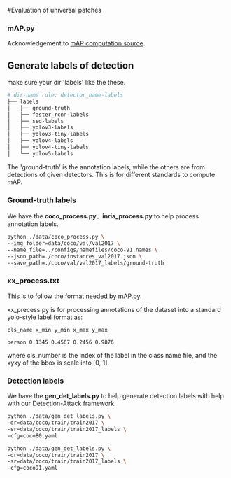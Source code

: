 #Evaluation of universal patches

### mAP.py
Acknowledgement to [mAP computation source](https://github.com/Cartucho/mAP).

## Generate labels of detection
make sure your dir 'labels' like the these.
```bash
# dir-name rule: detector_name-labels
├── labels
│   ├── ground-truth
│   ├── faster_rcnn-labels
│   ├── ssd-labels
│   ├── yolov3-labels
│   ├── yolov3-tiny-labels
│   ├── yolov4-labels
│   ├── yolov4-tiny-labels
│   └── yolov5-labels
```
The 'ground-truth' is the annotation labels, while the others are from detections of given detectors.
This is for different standards to compute mAP.

### Ground-truth labels
We have the **coco_process.py**、**inria_process.py** to help process annotation labels.

```bash
python ./data/coco_process.py \
--img_folder=data/coco/val/val2017 \
--name_file=../configs/namefiles/coco-91.names \
--json_path=./coco/instances_val2017.json \  
--save_path=./coco/val/val2017_labels/ground-truth
```

### xx_process.txt
This is to follow the format needed by mAP.py.

xx_precess.py is for processing annotations of the dataset into a standard yolo-style label format as:

```
cls_name x_min y_min x_max y_max

person 0.1345 0.4567 0.2456 0.9876
```

where cls_number is the index of the label in the class name file, and the xyxy of the bbox is scale into [0, 1].


### Detection labels
We have the **gen_det_labels.py** to help generate detection labels with help with our Detection-Attack framework.
```bash
python ./data/gen_det_labels.py \
-dr=data/coco/train/train2017 \
-sr=data/coco/train/train2017_labels \
-cfg=coco80.yaml

python ./data/gen_det_labels.py \
-dr=data/coco/train/train2017 \
-sr=data/coco/train/train2017_labels \
-cfg=coco91.yaml
```